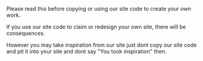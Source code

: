 Please read this before copying or using our site code to create your own work.

If you use our site code to claim or redesign your own site, there will be consequences. 

However you may take inspiration from our site just dont copy our site code and pit it into your site and dont say "You took inspiration" then.
